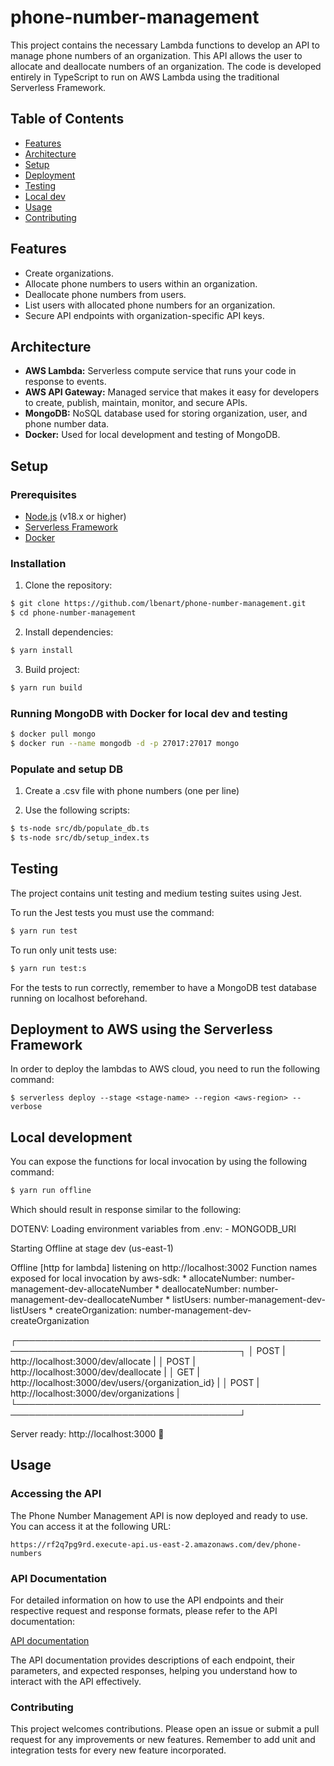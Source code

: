 # phone-number-management

This project contains the necessary Lambda functions to develop an API to manage phone numbers of an organization. This API allows the user to allocate and deallocate numbers of an organization. The code is developed entirely in TypeScript to run on AWS Lambda using the traditional Serverless Framework.

## Table of Contents

- [Features](#features)
- [Architecture](#architecture)
- [Setup](#setup)
- [Deployment](#deployment)
- [Testing](#testing)
- [Local dev](#local-development)
- [Usage](#usage)
- [Contributing](#contributing)

## Features

- Create organizations.
- Allocate phone numbers to users within an organization.
- Deallocate phone numbers from users.
- List users with allocated phone numbers for an organization.
- Secure API endpoints with organization-specific API keys.

## Architecture

- **AWS Lambda:** Serverless compute service that runs your code in response to events.
- **AWS API Gateway:** Managed service that makes it easy for developers to create, publish, maintain, monitor, and secure APIs.
- **MongoDB:** NoSQL database used for storing organization, user, and phone number data.
- **Docker:** Used for local development and testing of MongoDB.

## Setup

### Prerequisites

- [Node.js](https://nodejs.org/) (v18.x or higher)
- [Serverless Framework](https://www.serverless.com/framework/docs/getting-started/)
- [Docker](https://www.docker.com/products/docker-desktop)

### Installation

1. Clone the repository:

```bash
$ git clone https://github.com/lbenart/phone-number-management.git
$ cd phone-number-management
```

2. Install dependencies:
```bash
$ yarn install
```

3. Build project:
```bash
$ yarn run build
```

### Running MongoDB with Docker for local dev and testing
```bash
$ docker pull mongo
$ docker run --name mongodb -d -p 27017:27017 mongo
```

### Populate and setup DB

1. Create a .csv file with phone numbers (one per line)

2. Use the following scripts:

```bash
$ ts-node src/db/populate_db.ts
$ ts-node src/db/setup_index.ts
```

## Testing

The project contains unit testing and medium testing suites using Jest.


To run the Jest tests you must use the command:

```bash
$ yarn run test
```

To run only unit tests use:
```bash
$ yarn run test:s
```

For the tests to run correctly, remember to have a MongoDB test database running on localhost beforehand.

## Deployment to AWS using the Serverless Framework

In order to deploy the lambdas to AWS cloud, you need to run the following command:

```
$ serverless deploy --stage <stage-name> --region <aws-region> --verbose
```


## Local development

You can expose the functions for local invocation by using the following command:

```bash
$ yarn run offline
```

Which should result in response similar to the following:

DOTENV: Loading environment variables from .env:
	 - MONGODB_URI

Starting Offline at stage dev (us-east-1)

Offline [http for lambda] listening on http://localhost:3002
Function names exposed for local invocation by aws-sdk:
           * allocateNumber: number-management-dev-allocateNumber
           * deallocateNumber: number-management-dev-deallocateNumber
           * listUsers: number-management-dev-listUsers
           * createOrganization: number-management-dev-createOrganization

   ┌──────────────────────────────────────────────────────────────────────────────────────┐
   │   POST | http://localhost:3000/dev/allocate                                          |
   │   POST | http://localhost:3000/dev/deallocate                                        |
   │   GET  | http://localhost:3000/dev/users/{organization_id}                           |
   │   POST | http://localhost:3000/dev/organizations                                     |
   └──────────────────────────────────────────────────────────────────────────────────────┘

Server ready: http://localhost:3000 🚀

## Usage

### Accessing the API

The Phone Number Management API is now deployed and ready to use. You can access it at the following URL:

```
https://rf2q7pg9rd.execute-api.us-east-2.amazonaws.com/dev/phone-numbers
```

### API Documentation

For detailed information on how to use the API endpoints and their respective request and response formats, please refer to the API documentation:

[API documentation](https://rf2q7pg9rd.execute-api.us-east-2.amazonaws.com/dev/phone-numbers/docs)


The API documentation provides descriptions of each endpoint, their parameters, and expected responses, helping you understand how to interact with the API effectively.


### Contributing
This project welcomes contributions. Please open an issue or submit a pull request for any improvements or new features. Remember to add unit and integration tests for every new feature incorporated.

